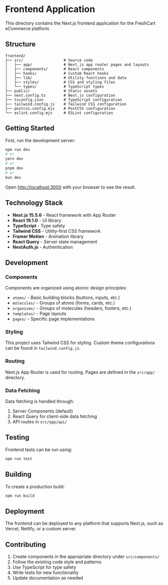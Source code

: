 # Frontend Application

This directory contains the Next.js frontend application for the FreshCart eCommerce platform.

## Structure

```
frontend/
├── src/                  # Source code
│   ├── app/              # Next.js app router pages and layouts
│   ├── components/       # React components
│   ├── hooks/            # Custom React hooks
│   ├── lib/              # Utility functions and data
│   ├── styles/           # CSS and styling files
│   └── types/            # TypeScript types
├── public/               # Static assets
├── next.config.ts        # Next.js configuration
├── tsconfig.json         # TypeScript configuration
├── tailwind.config.js    # Tailwind CSS configuration
├── postcss.config.mjs    # PostCSS configuration
└── eslint.config.mjs     # ESLint configuration
```

## Getting Started

First, run the development server:

```bash
npm run dev
# or
yarn dev
# or
pnpm dev
# or
bun dev
```

Open [http://localhost:3000](http://localhost:3000) with your browser to see the result.

## Technology Stack

- **Next.js 15.5.6** - React framework with App Router
- **React 19.1.0** - UI library
- **TypeScript** - Type safety
- **Tailwind CSS** - Utility-first CSS framework
- **Framer Motion** - Animation library
- **React Query** - Server state management
- **NextAuth.js** - Authentication

## Development

### Components

Components are organized using atomic design principles:

- `atoms/` - Basic building blocks (buttons, inputs, etc.)
- `molecules/` - Groups of atoms (forms, cards, etc.)
- `organisms/` - Groups of molecules (headers, footers, etc.)
- `templates/` - Page layouts
- `pages/` - Specific page implementations

### Styling

This project uses Tailwind CSS for styling. Custom theme configurations can be found in `tailwind.config.js`.

### Routing

Next.js App Router is used for routing. Pages are defined in the `src/app/` directory.

### Data Fetching

Data fetching is handled through:

1. Server Components (default)
2. React Query for client-side data fetching
3. API routes in `src/app/api/`

## Testing

Frontend tests can be run using:

```bash
npm run test
```

## Building

To create a production build:

```bash
npm run build
```

## Deployment

The frontend can be deployed to any platform that supports Next.js, such as Vercel, Netlify, or a custom server.

## Contributing

1. Create components in the appropriate directory under `src/components/`
2. Follow the existing code style and patterns
3. Use TypeScript for type safety
4. Write tests for new functionality
5. Update documentation as needed